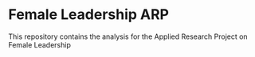 # Female Leadership ARP

This repository contains the analysis for the Applied Research Project on Female Leadership
